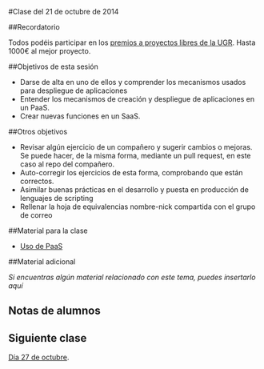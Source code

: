 #Clase del 21 de octubre de 2014

##Recordatorio

Todos podéis participar en los [premios a proyectos libres de la UGR](http://osl.ugr.es/2014/09/26/premios-a-proyectos-libres-de-la-ugr/). Hasta 1000€ al mejor proyecto.

##Objetivos de esta sesión

* Darse de alta en uno de ellos y comprender los mecanismos usados para despliegue de aplicaciones
* Entender los mecanismos de creación y despliegue de aplicaciones en un PaaS.
* Crear nuevas funciones en un SaaS.

##Otros objetivos

* Revisar algún ejercicio de un compañero y sugerir cambios o mejoras. Se puede hacer, de la misma forma, mediante un pull request, en este caso al repo del compañero.
* Auto-corregir los ejercicios de esta forma, comprobando que están correctos.
* Asimilar buenas prácticas en el desarrollo y puesta en producción de lenguajes de scripting
* Rellenar la hoja de equivalencias nombre-nick compartida con el grupo de correo

##Material para la clase

* [Uso de PaaS](http://jj.github.io/IV/documentos/temas/PaaS#usando-un-servicio-paas)

##Material adicional

*Si encuentras algún material relacionado con este tema, puedes insertarlo aquí*


## Notas de alumnos

## Siguiente clase

[Día 27 de octubre](10.md).
